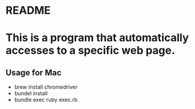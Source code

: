 # README

# This is a program that automatically accesses to a specific web page.

## Usage for Mac

- brew install chromedriver
- bundel install
- bundle exec ruby exec.rb
